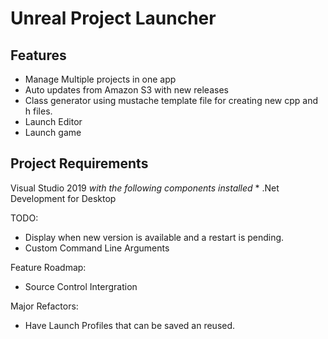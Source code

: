 # Unreal Project Launcher

## Features
* Manage Multiple projects in one app
* Auto updates from Amazon S3 with new releases
* Class generator using mustache template file for creating new cpp and h files.
* Launch Editor
* Launch game

## Project Requirements

Visual Studio 2019
*with the following components installed*
    * .Net Development for Desktop

TODO:
- Display when new version is available and a restart is pending.
- Custom Command Line Arguments

Feature Roadmap:
- Source Control Intergration

Major Refactors:
- Have Launch Profiles that can be saved an reused.
